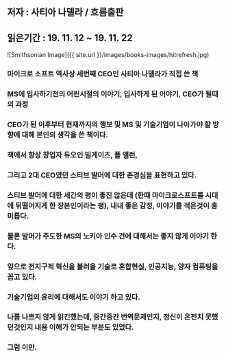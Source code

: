 ## 저자 : 사티아 나델라 / 흐름출판

## 읽은기간 : 19. 11. 12  ~ 19. 11. 22

![Smithsonian Image]({{ site.url }}/images/books-images/hitrefresh.jpg)

### 마이크로 소프트 역사상 세번째 CEO인 사티아 나델라가 직접 쓴 책

### MS에 입사하기전의 어린시절의 이야기, 입사하게 된 이야기, CEO가 될때의 과정

### CEO가 된 이후부터 현재까지의 행보 및 MS 및 기술기업이 나아가야 할 방향에 대해 본인의 생각을 쓴 책이다.

### 책에서 항상 창업자 듀오인 빌게이츠, 폴 앨런,

### 그리고 2대 CEO였던 스티브 발머에 대한 존경심을 표현하고 있다.

### 스티브 발머에 대한 세간의 평이 좋진 않은데 (한때 마이크로스프트를 시대에 뒤떨어지게 한 장본인이라는 평), 내내 좋은 감정, 이야기를 적은것이 흥미롭다.

### 물론 발머가 주도한 MS의 노키아 인수 건에 대해서는 좋지 않게 이야기 한다.

### 앞으로 전지구적 혁신을 불러올 기술로 혼합현실, 인공지능, 양자 컴퓨팅을 꼽고 있다.

### 기술기업의 윤리에 대해서도 이야기 하고 있다.

### 나름 나쁘지 않게 읽긴했는데, 중간중간 번역문제인지, 정신이 온전치 못했던것인지 내용 이해가 안되는 부분도 있었다.

### 그럼 이만.


